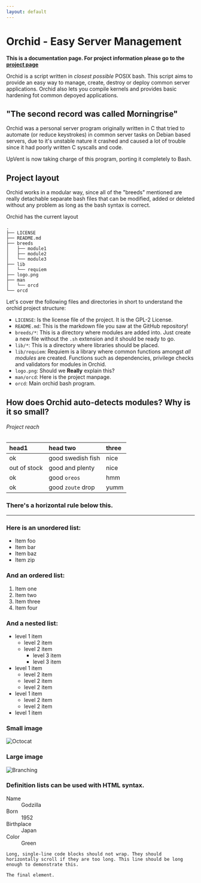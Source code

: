 ```yaml
---
layout: default
---
```


# Orchid - Easy Server Management

**This is a documentation page. For project information please go to the
[project page](https://upvent.codes/orchid)**


Orchid is a script written in *closest possible* POSIX bash. This script aims
to provide an easy way to manage, create, destroy or deploy common server
applications. Orchid also lets you compile kernels and provides basic hardening
fot common depoyed applications.

## "The second record was called Morningrise"

Orchid was a personal server program originally written in C that tried to automate (or reduce keystrokes) in common server tasks on Debian based servers, due to it's unstable nature it crashed and caused a lot of trouble since it had poorly written C syscalls and code.

UpVent is now taking charge of this program, porting it completely to Bash.

## Project layout

Orchid works in a modular way, since all of the "breeds" mentioned are
really detachable separate bash files that can be modified, added or
deleted without any problem as long as the bash syntax is correct.

Orchid has the current layout

```
.
├── LICENSE
├── README.md
├── breeds
│   ├── module1
│   ├── module2
│   └── module3
├── lib
│   └── requiem
├── logo.png
├── man
│   └── orcd
└── orcd
```

Let's cover the following files and directories in short to understand
the orchid project structure:

* `LICENSE`: Is the license file of the project. It is the GPL-2 License.
* `README.md`: This is the markdown file you saw at the GitHub repository!
* `breeds/*`: This is a directory where modules are added into. Just create
a new file without the `.sh` extension and it should be ready to go.
* `lib/*`: This is a directory where libraries should be placed.
* `lib/requiem`: Requiem is a library where common functions amongst
*all modules* are created. Functions such as dependencies, privilege
checks and validators for modules in Orchid.
* `logo.png`: Should we **Really** explain this?
* `man/orcd`: Here is the project manpage.
* `orcd`: Main orchid bash program.


## How does Orchid auto-detects modules? Why is it so small?



###### Project reach

| head1        | head two          | three |
|:-------------|:------------------|:------|
| ok           | good swedish fish | nice  |
| out of stock | good and plenty   | nice  |
| ok           | good `oreos`      | hmm   |
| ok           | good `zoute` drop | yumm  |

### There's a horizontal rule below this.

* * *

### Here is an unordered list:

*   Item foo
*   Item bar
*   Item baz
*   Item zip

### And an ordered list:

1.  Item one
1.  Item two
1.  Item three
1.  Item four

### And a nested list:

- level 1 item
  - level 2 item
  - level 2 item
    - level 3 item
    - level 3 item
- level 1 item
  - level 2 item
  - level 2 item
  - level 2 item
- level 1 item
  - level 2 item
  - level 2 item
- level 1 item

### Small image

![Octocat](https://github.githubassets.com/images/icons/emoji/octocat.png)

### Large image

![Branching](https://guides.github.com/activities/hello-world/branching.png)


### Definition lists can be used with HTML syntax.

<dl>
<dt>Name</dt>
<dd>Godzilla</dd>
<dt>Born</dt>
<dd>1952</dd>
<dt>Birthplace</dt>
<dd>Japan</dd>
<dt>Color</dt>
<dd>Green</dd>
</dl>

```
Long, single-line code blocks should not wrap. They should horizontally scroll if they are too long. This line should be long enough to demonstrate this.
```

```
The final element.
```
